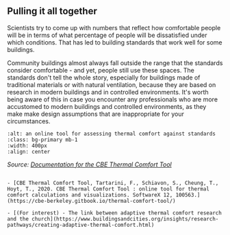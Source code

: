 ## Pulling it all together

Scientists try to come up with numbers that reflect how comfortable people will be in terms of what percentage of people will be dissatisfied under which conditions.  That has led to building standards that work well for some buildings.  

Community buildings almost always fall outside the range that the standards consider comfortable - and yet, people still use these spaces.  The standards don't tell the whole story, especially for buildings made of traditional materials or with natural ventilation, because they are based on research in modern buildings and in controlled environments.  It's worth being aware of this in case you encounter any professionals who are more accustomed to modern buildings and controlled environments, as they make make design assumptions that are inappropriate for your circumstances.  


```{image} ../images/berkeley-tool.png
:alt: an online tool for assessing thermal comfort against standards
:class: bg-primary mb-1
:width: 400px
:align: center
```

*Source: [Documentation for the CBE Thermal Comfort Tool](https://cbe-berkeley.gitbook.io/thermal-comfort-tool/documentation/en)*

<!--
```{admonition} Behind the Research
:class: tip 

The original science behind thermal comfort assessment standards is based on putting six people at a time in a diving bell modified to control temperature, RH, and draughts, and asking them how they feel.  
```
-->

```{admonition} Further reading

- [CBE Thermal Comfort Tool, Tartarini, F., Schiavon, S., Cheung, T., Hoyt, T., 2020. CBE Thermal Comfort Tool : online tool for thermal comfort calculations and visualizations. SoftwareX 12, 100563.](https://cbe-berkeley.gitbook.io/thermal-comfort-tool/)

- [(For interest) - The link between adaptive thermal comfort research and the church](https://www.buildingsandcities.org/insights/research-pathways/creating-adaptive-thermal-comfort.html)

```